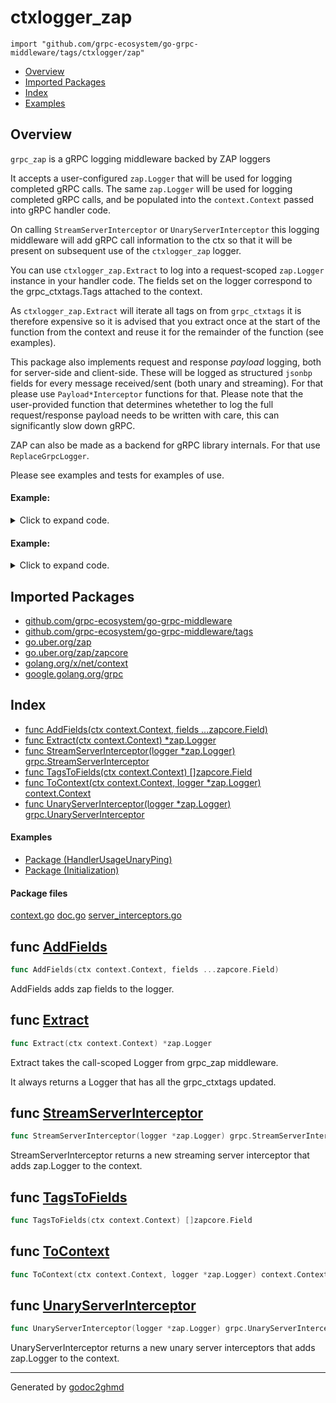 # ctxlogger_zap
`import "github.com/grpc-ecosystem/go-grpc-middleware/tags/ctxlogger/zap"`

* [Overview](#pkg-overview)
* [Imported Packages](#pkg-imports)
* [Index](#pkg-index)
* [Examples](#pkg-examples)

## <a name="pkg-overview">Overview</a>
`grpc_zap` is a gRPC logging middleware backed by ZAP loggers

It accepts a user-configured `zap.Logger` that will be used for logging completed gRPC calls. The same `zap.Logger` will
be used for logging completed gRPC calls, and be populated into the `context.Context` passed into gRPC handler code.

On calling `StreamServerInterceptor` or `UnaryServerInterceptor` this logging middleware will add gRPC call information
to the ctx so that it will be present on subsequent use of the `ctxlogger_zap` logger.

You can use `ctxlogger_zap.Extract` to log into a request-scoped `zap.Logger` instance in your handler code.
The fields set on the logger correspond to the grpc_ctxtags.Tags attached to the context.

As `ctxlogger_zap.Extract` will iterate all tags on from `grpc_ctxtags` it is therefore expensive so it is advised that you
extract once at the start of the function from the context and reuse it for the remainder of the function (see examples).

This package also implements request and response *payload* logging, both for server-side and client-side. These will be
logged as structured `jsonbp` fields for every message received/sent (both unary and streaming). For that please use
`Payload*Interceptor` functions for that. Please note that the user-provided function that determines whetether to log
the full request/response payload needs to be written with care, this can significantly slow down gRPC.

ZAP can also be made as a backend for gRPC library internals. For that use `ReplaceGrpcLogger`.

Please see examples and tests for examples of use.

#### Example:

<details>
<summary>Click to expand code.</summary>

```go
x := func(ctx context.Context, ping *pb_testproto.PingRequest) (*pb_testproto.PingResponse, error) {
    // Add fields the ctxtags of the request which will be added to all extracted loggers.
    grpc_ctxtags.Extract(ctx).Set("custom_tags.string", "something").Set("custom_tags.int", 1337)

    // Extract a single request-scoped zap.Logger and log messages.
    l := ctxlogger_zap.Extract(ctx)
    l.Info("some ping")
    l.Info("another ping")
    return &pb_testproto.PingResponse{Value: ping.Value}, nil
}
return x
```

</details>

#### Example:

<details>
<summary>Click to expand code.</summary>

```go
// Create a server, make sure we put the grpc_ctxtags context before everything else.
server := grpc.NewServer(
    grpc_middleware.WithUnaryServerChain(
        grpc_ctxtags.UnaryServerInterceptor(grpc_ctxtags.WithFieldExtractor(grpc_ctxtags.CodeGenRequestFieldExtractor)),
        ctxlogger_zap.UnaryServerInterceptor(zapLogger),
    ),
    grpc_middleware.WithStreamServerChain(
        grpc_ctxtags.StreamServerInterceptor(grpc_ctxtags.WithFieldExtractor(grpc_ctxtags.CodeGenRequestFieldExtractor)),
        ctxlogger_zap.StreamServerInterceptor(zapLogger),
    ),
)
return server
```

</details>

## <a name="pkg-imports">Imported Packages</a>

- [github.com/grpc-ecosystem/go-grpc-middleware](./../../..)
- [github.com/grpc-ecosystem/go-grpc-middleware/tags](./../..)
- [go.uber.org/zap](https://godoc.org/go.uber.org/zap)
- [go.uber.org/zap/zapcore](https://godoc.org/go.uber.org/zap/zapcore)
- [golang.org/x/net/context](https://godoc.org/golang.org/x/net/context)
- [google.golang.org/grpc](https://godoc.org/google.golang.org/grpc)

## <a name="pkg-index">Index</a>
* [func AddFields(ctx context.Context, fields ...zapcore.Field)](#AddFields)
* [func Extract(ctx context.Context) \*zap.Logger](#Extract)
* [func StreamServerInterceptor(logger \*zap.Logger) grpc.StreamServerInterceptor](#StreamServerInterceptor)
* [func TagsToFields(ctx context.Context) []zapcore.Field](#TagsToFields)
* [func ToContext(ctx context.Context, logger \*zap.Logger) context.Context](#ToContext)
* [func UnaryServerInterceptor(logger \*zap.Logger) grpc.UnaryServerInterceptor](#UnaryServerInterceptor)

#### <a name="pkg-examples">Examples</a>
* [Package (HandlerUsageUnaryPing)](#example__handlerUsageUnaryPing)
* [Package (Initialization)](#example__initialization)

#### <a name="pkg-files">Package files</a>
[context.go](./context.go) [doc.go](./doc.go) [server_interceptors.go](./server_interceptors.go) 

## <a name="AddFields">func</a> [AddFields](./context.go#L23)
``` go
func AddFields(ctx context.Context, fields ...zapcore.Field)
```
AddFields adds zap fields to the logger.

## <a name="Extract">func</a> [Extract](./context.go#L35)
``` go
func Extract(ctx context.Context) *zap.Logger
```
Extract takes the call-scoped Logger from grpc_zap middleware.

It always returns a Logger that has all the grpc_ctxtags updated.

## <a name="StreamServerInterceptor">func</a> [StreamServerInterceptor](./server_interceptors.go#L19)
``` go
func StreamServerInterceptor(logger *zap.Logger) grpc.StreamServerInterceptor
```
StreamServerInterceptor returns a new streaming server interceptor that adds zap.Logger to the context.

## <a name="TagsToFields">func</a> [TagsToFields](./context.go#L47)
``` go
func TagsToFields(ctx context.Context) []zapcore.Field
```

## <a name="ToContext">func</a> [ToContext](./context.go#L56)
``` go
func ToContext(ctx context.Context, logger *zap.Logger) context.Context
```

## <a name="UnaryServerInterceptor">func</a> [UnaryServerInterceptor](./server_interceptors.go#L11)
``` go
func UnaryServerInterceptor(logger *zap.Logger) grpc.UnaryServerInterceptor
```
UnaryServerInterceptor returns a new unary server interceptors that adds zap.Logger to the context.

- - -
Generated by [godoc2ghmd](https://github.com/GandalfUK/godoc2ghmd)